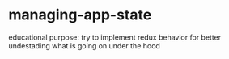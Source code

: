 # managing-app-state

educational purpose: try to implement redux behavior for better undestading what is going on under the hood